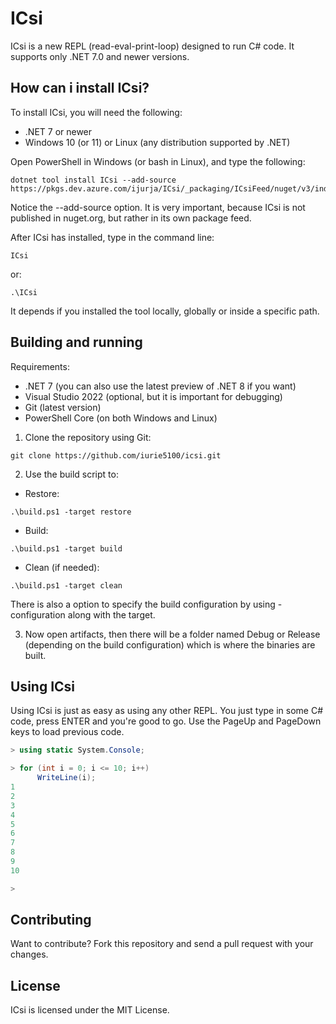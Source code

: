 # ICsi

ICsi is a new REPL (read-eval-print-loop) designed to run C# code. It supports only .NET 7.0 and newer versions.

## How can i install ICsi?
To install ICsi, you will need the following:
* .NET 7 or newer
* Windows 10 (or 11) or Linux (any distribution supported by .NET)

Open PowerShell in Windows (or bash in Linux), and type the following:
```
dotnet tool install ICsi --add-source https://pkgs.dev.azure.com/ijurja/ICsi/_packaging/ICsiFeed/nuget/v3/index.json
```
Notice the --add-source option. It is very important, because ICsi is not published in nuget.org, but rather in its own package feed.

After ICsi has installed, type in the command line:
```
ICsi
```
or:
```
.\ICsi
```

It depends if you installed the tool locally, globally or inside a specific path.

## Building and running

Requirements:

* .NET 7 (you can also use the latest preview of .NET 8 if you want)
* Visual Studio 2022 (optional, but it is important for debugging)
* Git (latest version)
* PowerShell Core (on both Windows and Linux)


1. Clone the repository using Git:
```
git clone https://github.com/iurie5100/icsi.git
```

2. Use the build script to:
* Restore:
```
.\build.ps1 -target restore
```

* Build:
```
.\build.ps1 -target build
```

* Clean (if needed):
```
.\build.ps1 -target clean
```
There is also a option to specify the build configuration by using -configuration along with the target.

3. Now open artifacts, then there will be a folder named Debug or Release (depending on the build configuration) which is where the binaries are built.

## Using ICsi
Using ICsi is just as easy as using any other REPL. You just type in some C# code, press ENTER and you're good to go. Use the PageUp and PageDown keys to load previous code.

``` c#
> using static System.Console;

> for (int i = 0; i <= 10; i++)
      WriteLine(i);
1
2
3
4
5
6
7
8
9
10

> 
```

## Contributing
Want to contribute? Fork this repository and send a pull request with your changes.

## License
ICsi is licensed under the MIT License.